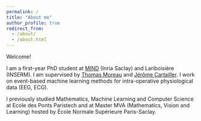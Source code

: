 ```yaml
---
permalink: /
title: "About me"
author_profile: true
redirect_from: 
  - /about/
  - /about.html
---
```

Welcome!

I am a first-year PhD student at [MIND](https://team.inria.fr/mind/) (Inria Saclay) and Lariboisière (INSERM). I am supervised by [Thomas Moreau](https://tommoral.github.io) and [Jérôme Cartailler](https://scholar.google.com/citations?user=9ZMnTioAAAAJ&hl=fr). I work on event-based machine learning methods for intra-operative physiological data (EEG, ECG).

I previously studied Mathematics, Machine Learning and Computer Science at Ecole des Ponts Paristech and at Master MVA (Mathematics, Vision and Learning) hosted by École Normale Supérieure Paris-Saclay.